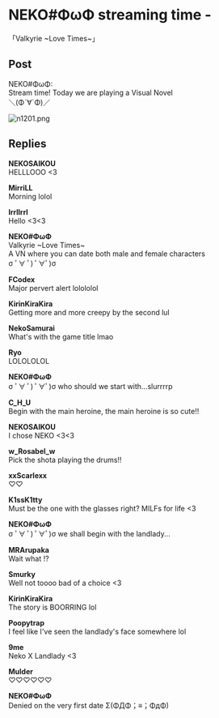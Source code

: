 # NEKO#ΦωΦ streaming time -
「Valkyrie ~Love Times~」
## Post
NEKO#ΦωΦ:<br>
Stream time! Today we are playing a Visual Novel <br>
＼(Φˋ∀ˊΦ)／




![n1201.png](/attachments/n1201.png)
## Replies
**NEKOSAIKOU**<br>
HELLLOOO <3

**MirriLL**<br>
Morning lolol

**lrrllrrl**<br>
Hello <3<3

**NEKO#ΦωΦ**<br>
Valkyrie ~Love Times~<br>
A VN where you can date both male and female characters <br>
σ ﾟ∀ ﾟ) ﾟ∀ﾟ)σ

**FCodex**<br>
Major pervert alert lolololol

**KirinKiraKira**<br>
Getting more and more creepy by the second lul

**NekoSamurai**<br>
What's with the game title lmao

**Ryo**<br>
LOLOLOLOL

**NEKO#ΦωΦ**<br>
σ ﾟ∀ ﾟ) ﾟ∀ﾟ)σ who should we start with...slurrrrp

**C_H_U**<br>
Begin with the main heroine, the main heroine is so cute!!

**NEKOSAIKOU**<br>
I chose NEKO <3<3

**w_Rosabel_w**<br>
Pick the shota playing the drums!!

**xxScarlexx**<br>
♡♡

**K1ssK1tty**<br>
Must be the one with the glasses right? MILFs for life <3

**NEKO#ΦωΦ**<br>
σ ﾟ∀ ﾟ) ﾟ∀ﾟ)σ  we shall begin with the landlady...

**MRArupaka**<br>
Wait what !?

**Smurky**<br>
Well not toooo bad of a choice <3

**KirinKiraKira**<br>
The story is BOORRING lol

**Poopytrap**<br>
I feel like I've seen the landlady's face somewhere lol

**9me**<br>
Neko X Landlady <3

**Mulder**<br>
♡♡♡♡♡♡

**NEKO#ΦωΦ**<br>
Denied on the very first date  Σ(ΦДΦ；≡；ΦдΦ)

